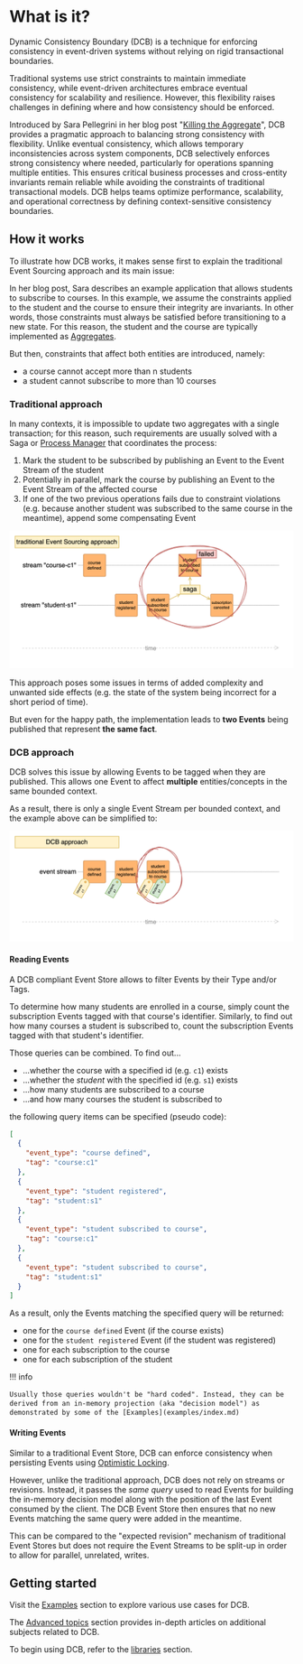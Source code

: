 # What is it?

Dynamic Consistency Boundary (DCB) is a technique for enforcing consistency in event-driven systems without relying on rigid transactional boundaries.

Traditional systems use strict constraints to maintain immediate consistency, while event-driven architectures embrace eventual consistency for scalability and resilience. However, this flexibility raises challenges in defining where and how consistency should be enforced.

Introduced by Sara Pellegrini in her blog post "[Killing the Aggregate](https://sara.event-thinking.io/2023/04/kill-aggregate-chapter-1-I-am-here-to-kill-the-aggregate.html)", DCB provides a pragmatic approach to balancing strong consistency with flexibility. Unlike eventual consistency, which allows temporary inconsistencies across system components, DCB selectively enforces strong consistency where needed, particularly for operations spanning multiple entities. This ensures critical business processes and cross-entity invariants remain reliable while avoiding the constraints of traditional transactional models. DCB helps teams optimize performance, scalability, and operational correctness by defining context-sensitive consistency boundaries.

## How it works

To illustrate how DCB works, it makes sense first to explain the traditional Event Sourcing approach and its main issue:

In her blog post, Sara describes an example application that allows students to subscribe to courses.
In this example, we assume the constraints applied to the student and the course to ensure their integrity are invariants. In other words, those constraints must always be satisfied before transitioning to a new state. For this reason, the student and the course are typically implemented as [Aggregates](glossary.md#aggregate).

But then, constraints that affect both entities are introduced, namely:

- a course cannot accept more than n students
- a student cannot subscribe to more than 10 courses

### Traditional approach

In many contexts, it is impossible to update two aggregates with a single transaction; for this reason, such requirements are usually solved with a Saga or [Process Manager](glossary.md#process-manager) that coordinates the process:

1. Mark the student to be subscribed by publishing an Event to the Event Stream of the student
2. Potentially in parallel, mark the course by publishing an Event to the Event Stream of the affected course
3. If one of the two previous operations fails due to constraint violations (e.g. because another student was subscribed to the same course in the meantime), append some compensating Event 

![Traditional](assets/img/example_traditional.png)

This approach poses some issues in terms of added complexity and unwanted side effects (e.g. the state of the system being incorrect for a short period of time).

But even for the happy path, the implementation leads to **two Events** being published that represent **the same fact**.

### DCB approach

DCB solves this issue by allowing Events to be tagged when they are published.
This allows one Event to affect **multiple** entities/concepts in the same bounded context.

As a result, there is only a single Event Stream per bounded context, and the example above can be simplified to:

![Traditional](assets/img/example_dcb.png)

#### Reading Events

A DCB compliant Event Store allows to filter Events by their Type and/or Tags.

To determine how many students are enrolled in a course, simply count the subscription Events tagged with that course's identifier.
Similarly, to find out how many courses a student is subscribed to, count the subscription Events tagged with that student's identifier.

Those queries can be combined. To find out...

- ...whether the course with a specified id (e.g. `c1`) exists
- ...whether the _student_ with the specified id (e.g. `s1`) exists
- ...how many students are subscribed to a course
- ...and how many courses the student is subscribed to

the following query items can be specified (pseudo code):

```json
[
  {
    "event_type": "course defined",
    "tag": "course:c1"
  },
  {
    "event_type": "student registered",
    "tag": "student:s1"
  },
  {
    "event_type": "student subscribed to course",
    "tag": "course:c1"
  },
  {
    "event_type": "student subscribed to course",
    "tag": "student:s1"
  }
]
```

As a result, only the Events matching the specified query will be returned:

- one for the `course defined` Event (if the course exists)
- one for the `student registered` Event (if the student was registered)
- one for each subscription to the course
- one for each subscription of the student

!!! info

    Usually those queries wouldn't be "hard coded". Instead, they can be derived from an in-memory projection (aka "decision model") as demonstrated by some of the [Examples](examples/index.md)

#### Writing Events

Similar to a traditional Event Store, DCB can enforce consistency when persisting Events using [Optimistic Locking](glossary.md#optimistic-locking).

However, unlike the traditional approach, DCB does not rely on streams or revisions. Instead, it passes the *same query* used to read Events for building the in-memory decision model along with the position of the last Event consumed by the client. The DCB Event Store then ensures that no new Events matching the same query were added in the meantime.

This can be compared to the "expected revision" mechanism of traditional Event Stores but does not require the Event Streams to be split-up in order to allow for parallel, unrelated, writes.

## Getting started

Visit the [Examples](examples/index.md) section to explore various use cases for DCB.

The [Advanced topics](advanced/index.md) section provides in-depth articles on additional subjects related to DCB.

To begin using DCB, refer to the [libraries](libraries/index.md) section.
